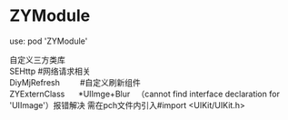 # ZYModule

use:  pod 'ZYModule'  

自定义三方类库  
SEHttp                #网络请求相关  
DiyMjRefresh          #自定义刷新组件  
ZYExternClass
      *UIImge+Blur    （cannot find interface declaration for 'UIImage'）报错解决 需在pch文件内引入#import <UIKit/UIKit.h>

